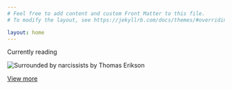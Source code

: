```yaml
---
# Feel free to add content and custom Front Matter to this file.
# To modify the layout, see https://jekyllrb.com/docs/themes/#overriding-theme-defaults

layout: home
---
```


Currently reading

![Surrounded by narcissists by Thomas Erikson](https://www.bbrief.co.za/content/uploads/2022/07/Surrounded-by-Narcissists.png)

[View more]({{site.baseurl}}/books)
